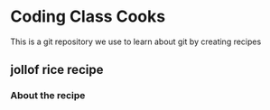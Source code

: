 # Coding Class Cooks
This is a git repository we use to learn about git by creating recipes

## jollof rice recipe
### About the recipe